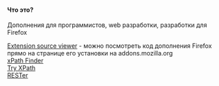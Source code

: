 #### Что это?

Дополнения для программистов, web разработки, разработки для Firefox

[Extension source viewer](https://addons.mozilla.org/en-US/firefox/addon/crxviewer/) - можно посмотреть код дополнения Firefox прямо на странице его установки на addons.mozilla.org
<br>
[xPath Finder](https://addons.mozilla.org/ru/firefox/addon/xpath_finder/)
<br>
[Try XPath](https://addons.mozilla.org/ru/firefox/addon/try-xpath/)
<br>
[RESTer](https://addons.mozilla.org/ru/firefox/addon/rester/)
<br>
